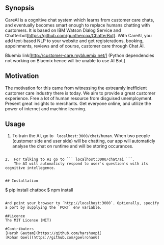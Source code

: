 ## Synopsis

CareAI is a cognitive chat system which learns from customer care chats, and eventually becomes smart enough to replace humans chatting with customers. It is based on IBM Watson Dialog Service and Chatterbot[https://github.com/gunthercox/ChatterBot]. With CareAI, you add text-based NLP to your website and get registerations, booking, appoinments, reviews and of course, customer care through Chat AI.

Bluemix link[http://customer-care.mybluemix.net/] (Python dependencies not working on Bluemix hence will be unable to use AI Bot.)

## Motivation

The motivation for this came from witnessing the extreamly inefficient customer care industry there is today.
	We aim to provide a great customer experience.
	Free a lot of human resource from disguised unemployment.
	Present great insights to merchants.
	Get everyone online, and utilize the power of internet and machine learning.

## Usage
1.	To train the AI, go to ``` localhost:3000/chat/human```. 
	When two people (customer side and user side) will be chatting, our app will automaticly analyse the chat on runtime and will be storing occurances.
```	Example : For input A five people give answer X and ten people answer Y our bot will use its intellegence to answer the same question next time another user ask's the same question.

2.	For talking to AI go to ``` localhost:3000/chat/ai ```.
	The AI will automaticly respond to user's question's with its cognitive intellegence.
	

## Installation

```
$ pip install chatbox
$ npm install

```

And point your browser to `http://localhost:3000`. Optionally, specify
a port by supplying the `PORT` env variable.

##Licence
The MIT License (MIT)

#Contributers
[Harsh Gautam](https://github.com/harshuopi)
[Rohan Goel](https://github.com/goelrohan6)
